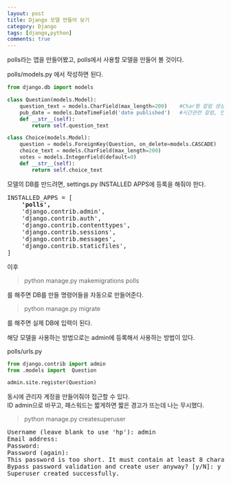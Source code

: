 ```yaml
---
layout: post
title: Django 모델 만들어 보기
category: Django
tags: [django,python]
comments: true
---
```


polls라는 앱을 만들어봤고, polls에서 사용할 모델을 만들어 볼 것이다.

polls/models.py 에서 작성하면 된다.

```python
from django.db import models

class Question(models.Model):
    question_text = models.CharField(max_length=200)    #Char형 칼럼 생성,  최대 길이 200자
    pub_date = models.DateTimeField('date published')   #시간관련 칼럼, 인수는 admin 사이트에서 date published로 표시된다.
    def __str__(self):
        return self.question_text

class Choice(models.Model):
    question = models.ForeignKey(Question, on_delete=models.CASCADE)    #Question과 관계 형성, 나중에 더 알아보기
    choice_text = models.CharField(max_length=200)                      #Char형 칼럼 생성, 최대 길이 200자
    votes = models.IntegerField(default=0)                              #Int형 칼럼 생성, 기본값 0 설정
    def __str__(self):
        return self.choice_text

```
모델의 DB를 만드려면, settings.py INSTALLED APPS에 등록을 해줘야 한다.

<pre>
INSTALLED_APPS = [
    <b>'polls',</b>
    'django.contrib.admin',
    'django.contrib.auth',
    'django.contrib.contenttypes',
    'django.contrib.sessions',
    'django.contrib.messages',
    'django.contrib.staticfiles',
]
</pre>

이후
> python manage.py makemigrations polls

를 해주면 DB를 만들 명령어들을 자동으로 만들어준다.

> python manage.py migrate

를 해주면 실제 DB에 입력이 된다.

해당 모델을 사용하는 방법으로는 admin에 등록해서 사용하는 방법이 있다.

polls/urls.py
```python
from django.contrib import admin
from .models import  Question

admin.site.register(Question)
```

동시에 관리자 계정을 만들어줘야 접근할 수 있다.  
ID admin으로 바꾸고, 패스워드는 짧게하면 짧은 경고가 뜨는데 나는 무시했다.
> python manage.py createsuperuser
<pre>
Username (leave blank to use 'hp'): admin
Email address:
Password:
Password (again):
This password is too short. It must contain at least 8 characters.
Bypass password validation and create user anyway? [y/N]: y
Superuser created successfully.
</pre>
